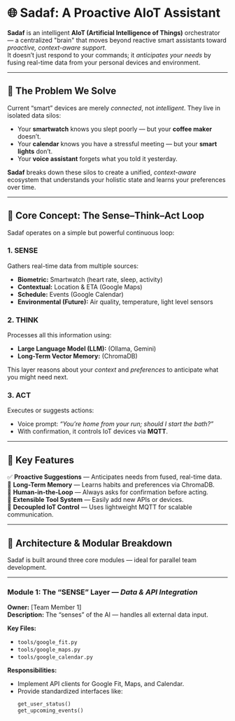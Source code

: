 # 🌐 Sadaf: A Proactive AIoT Assistant

**Sadaf** is an intelligent **AIoT (Artificial Intelligence of Things)** orchestrator — a centralized "brain" that moves beyond reactive smart assistants toward *proactive, context-aware support*.  
It doesn’t just respond to your commands; it *anticipates your needs* by fusing real-time data from your personal devices and environment.

---

## 🚀 The Problem We Solve

Current “smart” devices are merely *connected*, not *intelligent*. They live in isolated data silos:

- Your **smartwatch** knows you slept poorly — but your **coffee maker** doesn’t.
- Your **calendar** knows you have a stressful meeting — but your **smart lights** don’t.
- Your **voice assistant** forgets what you told it yesterday.

**Sadaf** breaks down these silos to create a unified, *context-aware* ecosystem that understands your holistic state and learns your preferences over time.

---

## 🧠 Core Concept: The Sense–Think–Act Loop

Sadaf operates on a simple but powerful continuous loop:

### 1. **SENSE**
Gathers real-time data from multiple sources:
- **Biometric:** Smartwatch (heart rate, sleep, activity)
- **Contextual:** Location & ETA (Google Maps)
- **Schedule:** Events (Google Calendar)
- **Environmental (Future):** Air quality, temperature, light level sensors

### 2. **THINK**
Processes all this information using:
- **Large Language Model (LLM):** (Ollama, Gemini)
- **Long-Term Vector Memory:** (ChromaDB)
  
This layer reasons about your *context* and *preferences* to anticipate what you might need next.

### 3. **ACT**
Executes or suggests actions:
- Voice prompt: _“You’re home from your run; should I start the bath?”_
- With confirmation, it controls IoT devices via **MQTT**.

---

## 🌟 Key Features

✅ **Proactive Suggestions** — Anticipates needs from fused, real-time data.  
🧠 **Long-Term Memory** — Learns habits and preferences via ChromaDB.  
🙋 **Human-in-the-Loop** — Always asks for confirmation before acting.  
🔌 **Extensible Tool System** — Easily add new APIs or devices.  
📡 **Decoupled IoT Control** — Uses lightweight MQTT for scalable communication.  

---

## 🧩 Architecture & Modular Breakdown

Sadaf is built around three core modules — ideal for parallel team development.

---

### **Module 1: The “SENSE” Layer** — *Data & API Integration*

**Owner:** [Team Member 1]  
**Description:** The “senses” of the AI — handles all external data input.  

**Key Files:**  
- `tools/google_fit.py`  
- `tools/google_maps.py`  
- `tools/google_calendar.py`  

**Responsibilities:**
- Implement API clients for Google Fit, Maps, and Calendar.  
- Provide standardized interfaces like:
  ```python
  get_user_status()
  get_upcoming_events()
